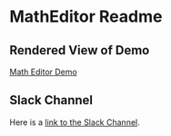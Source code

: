 # MathEditor Readme

## Rendered View of Demo
[Math Editor Demo](https://benetech.github.io/DIAGRAM-Code-Sprint-2018/Projects/math-editor/)

##  Slack Channel
Here is a [link to the Slack Channel](https://diagram2018codesprint.slack.com/messages/CAR1FSCKV).
